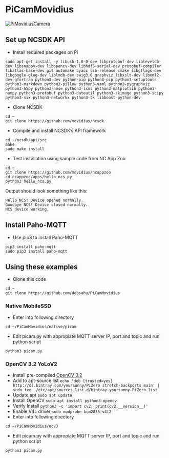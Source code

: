 # PiCamMovidius

[![PiMovidiusCamera](https://img.youtube.com/vi/1q7SU6tp4Yk/0.jpg)](https://www.youtube.com/watch?v=1q7SU6tp4Yk)

## Set up NCSDK API

- Install required packages on Pi
```
sudo apt-get install -y libusb-1.0-0-dev libprotobuf-dev libleveldb-dev libsnappy-dev libopencv-dev libhdf5-serial-dev protobuf-compiler libatlas-base-dev git automake byacc lsb-release cmake libgflags-dev libgoogle-glog-dev liblmdb-dev swig3.0 graphviz libxslt-dev libxml2-dev gfortran python3-dev python-pip python3-pip python3-setuptools python3-markdown python3-pillow python3-yaml python3-pygraphviz python3-h5py python3-nose python3-lxml python3-matplotlib python3-numpy python3-protobuf python3-dateutil python3-skimage python3-scipy python3-six python3-networkx python3-tk libboost-python-dev
```
- Clone NCSDK
```
cd ~
git clone https://github.com/movidius/ncsdk
```
- Compile and install NCSDK’s API framework
```
cd ~/ncsdk/api/src
make
sudo make install
```
- Test installation using sample code from NC App Zoo
```
cd ~
git clone https://github.com/movidius/ncappzoo
cd ncappzoo/apps/hello_ncs_py
python3 hello_ncs.py
```
Output should look something like this:
```
Hello NCS! Device opened normally.
Goodbye NCS! Device closed normally.
NCS device working.
```

## Install Paho-MQTT

- Use pip3 to install Paho-MQTT
```
pip3 install paho-mqtt
sudo pip3 install paho-mqtt
```

## Using these examples

- Clone this code
```
cd ~
git clone https://github.com/debsahu/PiCamMovidius
```

### Native MobileSSD

- Enter into following directory
```
cd ~/PiCamMovidius/native/picam
```
- Edit picam.py with appropiate MQTT server IP, port and topic and run python script
```
python3 picam.py
```

### OpenCV 3.2 YoLoV2

- Install pre-compiled [OpenCV 3.2](https://yoursunny.com/t/2018/install-OpenCV3-PiZero/)
- Add to apt-source list 
```echo 'deb [trusted=yes] http://dl.bintray.com/yoursunny/PiZero stretch-backports main' | sudo tee  /etc/apt/sources.list.d/bintray-yoursunny-PiZero.list```
- Update apt 
```sudo apt update```
- Install OpenCV 
```sudo apt install python3-opencv```
- Verify Install 
```python3 -c 'import cv2; print(cv2.__version__)'```
- Enable V4L driver 
```sudo modprobe bcm2835-v4l2```
- Enter into following directory
```
cd ~/PiCamMovidius/ocv3
```
- Edit picam.py with appropiate MQTT server IP, port and topic and run python script
```
python3 picam.py
```
